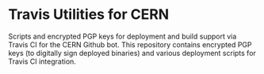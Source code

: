 # Travis Utilities for CERN

Scripts and encrypted PGP keys for deployment and build support via Travis CI for the CERN Github bot.
This repository contains encrypted PGP keys (to digitally sign deployed binaries) and various deployment scripts for Travis CI integration.
